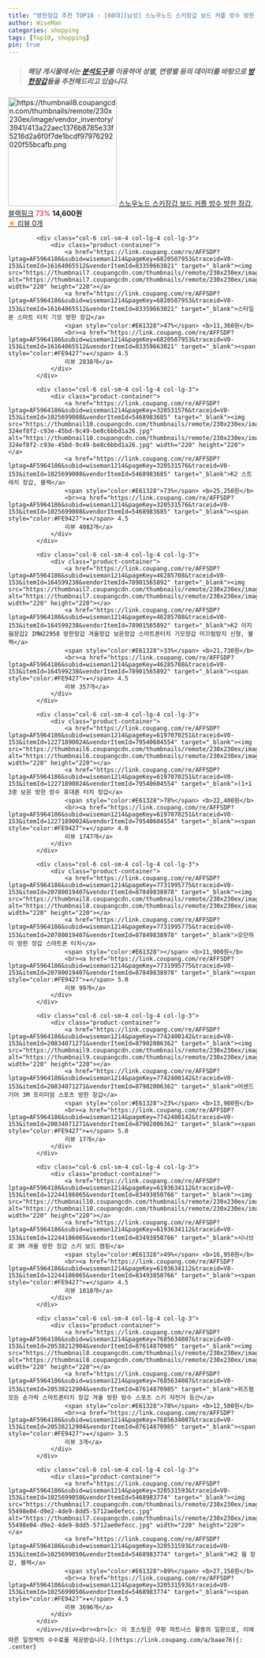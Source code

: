 ```yaml
---
title: "방한장갑 추천 TOP10 - [60대][남성] 스노우노드 스키장갑 보드 커플 방수 방한 장갑, 블랙핑크"
author: WiseMan
categories: shopping
tags: [Top10, shopping]
pin: true
---
```


> ##### 해당 게시물에서는 [**분석도구**](https://itemscout.io/)를 이용하여 **성별**, **연령별** 등의 데이터를 바탕으로 [**방한장갑**](https://link.coupang.com/a/baae76)들을 추천해드리고 있습니다.
<div class="container"><div class="row">
            <div class="col-6 col-sm-4 col-lg-4 col-lg-3">
                <div class="product-container">
                    <a href="https://link.coupang.com/re/AFFSDP?lptag=AF5964186&subid=wiseman1214&pageKey=7786029529&traceid=V0-153&itemId=21053484746&vendorItemId=88115956318" target="_blank"><img src="https://thumbnail8.coupangcdn.com/thumbnails/remote/230x230ex/image/vendor_inventory/3941/413a22aec1376b8785e33f5216d2a6f0f7de1bcdf97976292020f55bcafb.png" alt="https://thumbnail8.coupangcdn.com/thumbnails/remote/230x230ex/image/vendor_inventory/3941/413a22aec1376b8785e33f5216d2a6f0f7de1bcdf97976292020f55bcafb.png" width="220" height="220"></a>
                    <a href="https://link.coupang.com/re/AFFSDP?lptag=AF5964186&subid=wiseman1214&pageKey=7786029529&traceid=V0-153&itemId=21053484746&vendorItemId=88115956318" target="_blank">스노우노드 스키장갑 보드 커플 방수 방한 장갑, 블랙핑크</a>
                    <span style="color:#E61328">73%</span> <b>14,600원</b>
                    <br><a href="https://link.coupang.com/re/AFFSDP?lptag=AF5964186&subid=wiseman1214&pageKey=7786029529&traceid=V0-153&itemId=21053484746&vendorItemId=88115956318" target="_blank"><span style="color:#FE9427">★</span> 
                    리뷰 0개</a>
                </div>
            </div>
            
            <div class="col-6 col-sm-4 col-lg-4 col-lg-3">
                <div class="product-container">
                    <a href="https://link.coupang.com/re/AFFSDP?lptag=AF5964186&subid=wiseman1214&pageKey=6820507953&traceid=V0-153&itemId=16164065512&vendorItemId=83359663021" target="_blank"><img src="https://thumbnail7.coupangcdn.com/thumbnails/remote/230x230ex/image/vendor_inventory/eb6c/f6d729cdc647649ce7030b2efca96d5a7f0fbf9d9a3bb149c8d712e162a7.jpg" alt="https://thumbnail7.coupangcdn.com/thumbnails/remote/230x230ex/image/vendor_inventory/eb6c/f6d729cdc647649ce7030b2efca96d5a7f0fbf9d9a3bb149c8d712e162a7.jpg" width="220" height="220"></a>
                    <a href="https://link.coupang.com/re/AFFSDP?lptag=AF5964186&subid=wiseman1214&pageKey=6820507953&traceid=V0-153&itemId=16164065512&vendorItemId=83359663021" target="_blank">스타일몬 스마트 터치 기모 방한 장갑</a>
                    <span style="color:#E61328">47%</span> <b>11,360원</b>
                    <br><a href="https://link.coupang.com/re/AFFSDP?lptag=AF5964186&subid=wiseman1214&pageKey=6820507953&traceid=V0-153&itemId=16164065512&vendorItemId=83359663021" target="_blank"><span style="color:#FE9427">★</span> 4.5
                    리뷰 2838개</a>
                </div>
            </div>
            
            <div class="col-6 col-sm-4 col-lg-4 col-lg-3">
                <div class="product-container">
                    <a href="https://link.coupang.com/re/AFFSDP?lptag=AF5964186&subid=wiseman1214&pageKey=320531576&traceid=V0-153&itemId=1025699008&vendorItemId=5468983685" target="_blank"><img src="https://thumbnail10.coupangcdn.com/thumbnails/remote/230x230ex/image/retail/images/47084211293716-324ef8f2-c93e-45bd-9c49-be8c6bbd1a26.jpg" alt="https://thumbnail10.coupangcdn.com/thumbnails/remote/230x230ex/image/retail/images/47084211293716-324ef8f2-c93e-45bd-9c49-be8c6bbd1a26.jpg" width="220" height="220"></a>
                    <a href="https://link.coupang.com/re/AFFSDP?lptag=AF5964186&subid=wiseman1214&pageKey=320531576&traceid=V0-153&itemId=1025699008&vendorItemId=5468983685" target="_blank">K2 스트레치 장갑, 블랙</a>
                    <span style="color:#E61328">73%</span> <b>25,250원</b>
                    <br><a href="https://link.coupang.com/re/AFFSDP?lptag=AF5964186&subid=wiseman1214&pageKey=320531576&traceid=V0-153&itemId=1025699008&vendorItemId=5468983685" target="_blank"><span style="color:#FE9427">★</span> 4.5
                    리뷰 4082개</a>
                </div>
            </div>
            
            <div class="col-6 col-sm-4 col-lg-4 col-lg-3">
                <div class="product-container">
                    <a href="https://link.coupang.com/re/AFFSDP?lptag=AF5964186&subid=wiseman1214&pageKey=46285708&traceid=V0-153&itemId=164599238&vendorItemId=78901565892" target="_blank"><img src="https://thumbnail7.coupangcdn.com/thumbnails/remote/230x230ex/image/vendor_inventory/79af/5c7f797bbab548938e66df723069a6c4e0bc1ef173b23be787ccd658ef8e.jpg" alt="https://thumbnail7.coupangcdn.com/thumbnails/remote/230x230ex/image/vendor_inventory/79af/5c7f797bbab548938e66df723069a6c4e0bc1ef173b23be787ccd658ef8e.jpg" width="220" height="220"></a>
                    <a href="https://link.coupang.com/re/AFFSDP?lptag=AF5964186&subid=wiseman1214&pageKey=46285708&traceid=V0-153&itemId=164599238&vendorItemId=78901565892" target="_blank">K2 이지웜장갑2 IMW22958 방한장갑 겨울장갑 보온장갑 스마트폰터치 기모장갑 미끄럼방지 신형, 블랙</a>
                    <span style="color:#E61328">33%</span> <b>21,730원</b>
                    <br><a href="https://link.coupang.com/re/AFFSDP?lptag=AF5964186&subid=wiseman1214&pageKey=46285708&traceid=V0-153&itemId=164599238&vendorItemId=78901565892" target="_blank"><span style="color:#FE9427">★</span> 4.5
                    리뷰 357개</a>
                </div>
            </div>
            
            <div class="col-6 col-sm-4 col-lg-4 col-lg-3">
                <div class="product-container">
                    <a href="https://link.coupang.com/re/AFFSDP?lptag=AF5964186&subid=wiseman1214&pageKey=6197070251&traceid=V0-153&itemId=12271890024&vendorItemId=79540604554" target="_blank"><img src="https://thumbnail6.coupangcdn.com/thumbnails/remote/230x230ex/image/vendor_inventory/1c94/027c64bd5b30f8996872427d29dad71bdb589a14f91262faccc3c533a053.jpg" alt="https://thumbnail6.coupangcdn.com/thumbnails/remote/230x230ex/image/vendor_inventory/1c94/027c64bd5b30f8996872427d29dad71bdb589a14f91262faccc3c533a053.jpg" width="220" height="220"></a>
                    <a href="https://link.coupang.com/re/AFFSDP?lptag=AF5964186&subid=wiseman1214&pageKey=6197070251&traceid=V0-153&itemId=12271890024&vendorItemId=79540604554" target="_blank">(1+1 3중 보온 방한 방수 휴대폰 터치 장갑</a>
                    <span style="color:#E61328">78%</span> <b>22,400원</b>
                    <br><a href="https://link.coupang.com/re/AFFSDP?lptag=AF5964186&subid=wiseman1214&pageKey=6197070251&traceid=V0-153&itemId=12271890024&vendorItemId=79540604554" target="_blank"><span style="color:#FE9427">★</span> 4.0
                    리뷰 1747개</a>
                </div>
            </div>
            
            <div class="col-6 col-sm-4 col-lg-4 col-lg-3">
                <div class="product-container">
                    <a href="https://link.coupang.com/re/AFFSDP?lptag=AF5964186&subid=wiseman1214&pageKey=7731995775&traceid=V0-153&itemId=20780019407&vendorItemId=87849838978" target="_blank"><img src="https://thumbnail8.coupangcdn.com/thumbnails/remote/230x230ex/image/vendor_inventory/a2e5/a625217640bd7a684b80ffbc489c69278ee5e6527411066e1155693ff0ef.png" alt="https://thumbnail8.coupangcdn.com/thumbnails/remote/230x230ex/image/vendor_inventory/a2e5/a625217640bd7a684b80ffbc489c69278ee5e6527411066e1155693ff0ef.png" width="220" height="220"></a>
                    <a href="https://link.coupang.com/re/AFFSDP?lptag=AF5964186&subid=wiseman1214&pageKey=7731995775&traceid=V0-153&itemId=20780019407&vendorItemId=87849838978" target="_blank">모던하이 방한 장갑 스마트폰 터치</a>
                    <span style="color:#E61328"></span> <b>11,900원</b>
                    <br><a href="https://link.coupang.com/re/AFFSDP?lptag=AF5964186&subid=wiseman1214&pageKey=7731995775&traceid=V0-153&itemId=20780019407&vendorItemId=87849838978" target="_blank"><span style="color:#FE9427">★</span> 5.0
                    리뷰 99개</a>
                </div>
            </div>
            
            <div class="col-6 col-sm-4 col-lg-4 col-lg-3">
                <div class="product-container">
                    <a href="https://link.coupang.com/re/AFFSDP?lptag=AF5964186&subid=wiseman1214&pageKey=7742400142&traceid=V0-153&itemId=20834071271&vendorItemId=87902006362" target="_blank"><img src="https://thumbnail9.coupangcdn.com/thumbnails/remote/230x230ex/image/vendor_inventory/b6b2/d1082a84dedf9dedfafd703ee08c7422cb7bc550eb623dbefa62113999c9.png" alt="https://thumbnail9.coupangcdn.com/thumbnails/remote/230x230ex/image/vendor_inventory/b6b2/d1082a84dedf9dedfafd703ee08c7422cb7bc550eb623dbefa62113999c9.png" width="220" height="220"></a>
                    <a href="https://link.coupang.com/re/AFFSDP?lptag=AF5964186&subid=wiseman1214&pageKey=7742400142&traceid=V0-153&itemId=20834071271&vendorItemId=87902006362" target="_blank">어센드기어 3M 프리미엄 스포츠 방한 장갑</a>
                    <span style="color:#E61328">23%</span> <b>13,900원</b>
                    <br><a href="https://link.coupang.com/re/AFFSDP?lptag=AF5964186&subid=wiseman1214&pageKey=7742400142&traceid=V0-153&itemId=20834071271&vendorItemId=87902006362" target="_blank"><span style="color:#FE9427">★</span> 5.0
                    리뷰 17개</a>
                </div>
            </div>
            
            <div class="col-6 col-sm-4 col-lg-4 col-lg-3">
                <div class="product-container">
                    <a href="https://link.coupang.com/re/AFFSDP?lptag=AF5964186&subid=wiseman1214&pageKey=6193634112&traceid=V0-153&itemId=12244186065&vendorItemId=83493850766" target="_blank"><img src="https://thumbnail10.coupangcdn.com/thumbnails/remote/230x230ex/image/vendor_inventory/ae53/7192d7792fc9c32b96d14e1ee773c5a900b19db6bd70c0fc758ae4164104.png" alt="https://thumbnail10.coupangcdn.com/thumbnails/remote/230x230ex/image/vendor_inventory/ae53/7192d7792fc9c32b96d14e1ee773c5a900b19db6bd70c0fc758ae4164104.png" width="220" height="220"></a>
                    <a href="https://link.coupang.com/re/AFFSDP?lptag=AF5964186&subid=wiseman1214&pageKey=6193634112&traceid=V0-153&itemId=12244186065&vendorItemId=83493850766" target="_blank">시나브로 3M 겨울 방한 장갑 스키 보드 캠핑</a>
                    <span style="color:#E61328">49%</span> <b>16,950원</b>
                    <br><a href="https://link.coupang.com/re/AFFSDP?lptag=AF5964186&subid=wiseman1214&pageKey=6193634112&traceid=V0-153&itemId=12244186065&vendorItemId=83493850766" target="_blank"><span style="color:#FE9427">★</span> 4.5
                    리뷰 1010개</a>
                </div>
            </div>
            
            <div class="col-6 col-sm-4 col-lg-4 col-lg-3">
                <div class="product-container">
                    <a href="https://link.coupang.com/re/AFFSDP?lptag=AF5964186&subid=wiseman1214&pageKey=7685634087&traceid=V0-153&itemId=20538212904&vendorItemId=87614870985" target="_blank"><img src="https://thumbnail8.coupangcdn.com/thumbnails/remote/230x230ex/image/vendor_inventory/56e0/e9be4216fb3d24d298019e08cb9a784696c813cbea535a2af468736d5850.jpg" alt="https://thumbnail8.coupangcdn.com/thumbnails/remote/230x230ex/image/vendor_inventory/56e0/e9be4216fb3d24d298019e08cb9a784696c813cbea535a2af468736d5850.jpg" width="220" height="220"></a>
                    <a href="https://link.coupang.com/re/AFFSDP?lptag=AF5964186&subid=wiseman1214&pageKey=7685634087&traceid=V0-153&itemId=20538212904&vendorItemId=87614870985" target="_blank">위즈펌 모든 손가락 스마트폰터치 장갑 겨울 방한 방수 스포츠 스키 자전거 등산</a>
                    <span style="color:#E61328">78%</span> <b>12,500원</b>
                    <br><a href="https://link.coupang.com/re/AFFSDP?lptag=AF5964186&subid=wiseman1214&pageKey=7685634087&traceid=V0-153&itemId=20538212904&vendorItemId=87614870985" target="_blank"><span style="color:#FE9427">★</span> 3.5
                    리뷰 3개</a>
                </div>
            </div>
            
            <div class="col-6 col-sm-4 col-lg-4 col-lg-3">
                <div class="product-container">
                    <a href="https://link.coupang.com/re/AFFSDP?lptag=AF5964186&subid=wiseman1214&pageKey=320531593&traceid=V0-153&itemId=1025699050&vendorItemId=5468983774" target="_blank"><img src="https://thumbnail7.coupangcdn.com/thumbnails/remote/230x230ex/image/retail/images/94385670506866-55498e04-d9e2-4de9-8dd5-5712ae0efecc.jpg" alt="https://thumbnail7.coupangcdn.com/thumbnails/remote/230x230ex/image/retail/images/94385670506866-55498e04-d9e2-4de9-8dd5-5712ae0efecc.jpg" width="220" height="220"></a>
                    <a href="https://link.coupang.com/re/AFFSDP?lptag=AF5964186&subid=wiseman1214&pageKey=320531593&traceid=V0-153&itemId=1025699050&vendorItemId=5468983774" target="_blank">K2 웜 장갑, 블랙</a>
                    <span style="color:#E61328">89%</span> <b>27,150원</b>
                    <br><a href="https://link.coupang.com/re/AFFSDP?lptag=AF5964186&subid=wiseman1214&pageKey=320531593&traceid=V0-153&itemId=1025699050&vendorItemId=5468983774" target="_blank"><span style="color:#FE9427">★</span> 4.5
                    리뷰 3696개</a>
                </div>
            </div>
            </div></div><br><br>[👉 이 포스팅은 쿠팡 파트너스 활동의 일환으로, 이에 따른 일정액의 수수료를 제공받습니다.](https://link.coupang.com/a/baae76){: .center}